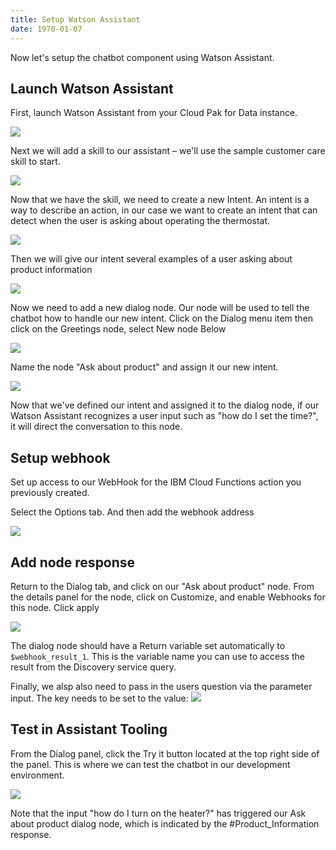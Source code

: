 ```yaml
---
title: Setup Watson Assistant
date: 1970-01-07
---
```


Now let's setup the chatbot component using Watson Assistant.

## Launch Watson Assistant

First, launch Watson Assistant from your Cloud Pak for Data instance.

![](assets/asst-setup.png)

Next we will add a skill to our assistant – we'll use the sample customer care skill to start.

![](assets/sample-skill.png)

Now that we have the skill, we need to create a new Intent. An intent is a way to describe an action, in our case we want to create an intent that can detect when the user is asking about operating the thermostat.

![](assets/create-intent.png)

Then we will give our intent several examples of a user asking about product information

![](assets/intent-examples.png)

Now we need to add a new dialog node. Our node will be used to tell the chatbot how to handle our new intent. Click on the Dialog menu item then click on the Greetings node, select New node Below

![](assets/new-node.png)

Name the node "Ask about product" and assign it our new intent.

![](assets/node-intent.png)

Now that we've defined our intent and assigned it to the dialog node, if our Watson Assistant recognizes a user input such as "how do I set the time?", it will direct the conversation to this node.

## Setup webhook

Set up access to our WebHook for the IBM Cloud Functions action you previously created.

Select the Options tab. And then add the webhook address

![](assets/add-webhook.png)

## Add node response
Return to the Dialog tab, and click on our "Ask about product" node. From the details panel for the node, click on Customize, and enable Webhooks for this node. Click apply

![](assets/enable-webhook.png)

The dialog node should have a Return variable set automatically to `$webhook_result_1`. This is the variable name you can use to access the result from the Discovery service query.

Finally, we alsp also need to pass in the users question via the parameter input. The key needs to be set to the value:
![](assets/set-webhook-input.png)

## Test in Assistant Tooling
From the Dialog panel, click the Try it button located at the top right side of the panel. This is where we can test the chatbot in our development environment.

![](assets/test-chatbot.png)

Note that the input "how do I turn on the heater?" has triggered our Ask about product dialog node, which is indicated by the #Product_Information response. 